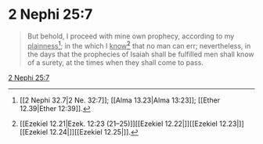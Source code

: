 # 2 Nephi 25:7

> But behold, I proceed with mine own prophecy, according to my <u>plainness</u>[^a]; in the which I <u>know</u>[^b] that no man can err; nevertheless, in the days that the prophecies of Isaiah shall be fulfilled men shall know of a surety, at the times when they shall come to pass.

[2 Nephi 25:7](https://www.churchofjesuschrist.org/study/scriptures/bofm/2-ne/25?lang=eng&id=p7#p7)


[^a]: [[2 Nephi 32.7|2 Ne. 32:7]]; [[Alma 13.23|Alma 13:23]]; [[Ether 12.39|Ether 12:39]].  
[^b]: [[Ezekiel 12.21|Ezek. 12:23 (21–25)]][[Ezekiel 12.22|]][[Ezekiel 12.23|]][[Ezekiel 12.24|]][[Ezekiel 12.25|]].  
